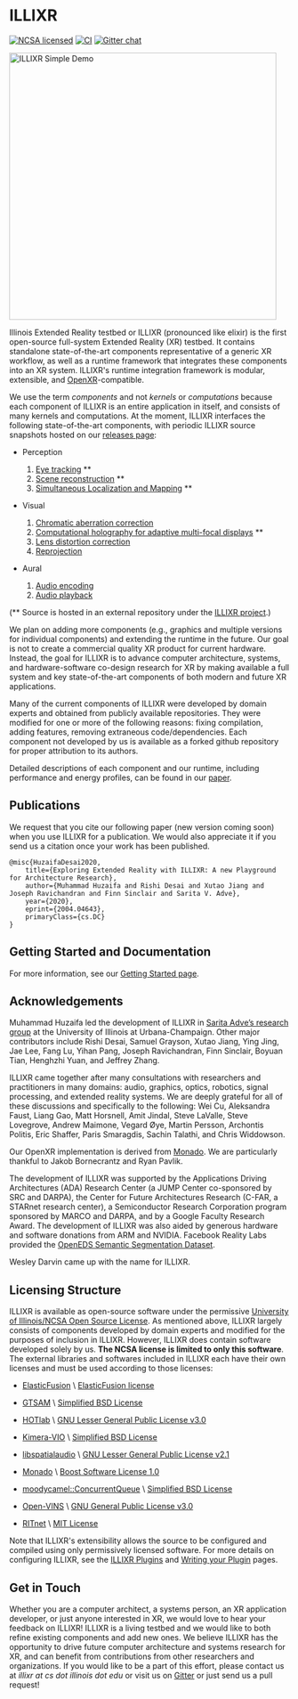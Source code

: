 # ILLIXR

[![NCSA licensed](https://img.shields.io/badge/license-NCSA-blue.svg)](LICENSE)
[![CI](https://github.com/ILLIXR/ILLIXR/workflows/illixr-tests-master/badge.svg)](https://github.com/ILLIXR/ILLIXR/actions)
[![Gitter chat](https://badges.gitter.im/gitterHQ/gitter.png)](https://gitter.im/ILLIXR/community)

<a href="https://www.youtube.com/watch?v=5GXsUP9_34U">
    <img
        alt="ILLIXR Simple Demo"
        src="https://img.youtube.com/vi/5GXsUP9_34U/0.jpg"
        style="width: 480px"
    >
</a>

Illinois Extended Reality testbed or ILLIXR (pronounced like elixir) is
    the first open-source full-system Extended Reality (XR) testbed.
It contains standalone state-of-the-art components representative of a generic XR workflow,
    as well as a runtime framework that integrates these components into an XR system.
ILLIXR's runtime integration framework is modular, extensible, and [OpenXR][26]-compatible.

We use the term _components_ and not _kernels_ or _computations_ because
    each component of ILLIXR is an entire application in itself,
    and consists of many kernels and computations.
At the moment, ILLIXR interfaces the following state-of-the-art components,
    with periodic ILLIXR source snapshots hosted on our [releases page][25]:

-   Perception
    1.  [Eye tracking][3] **
    1.  [Scene reconstruction][2] **
    1.  [Simultaneous Localization and Mapping][1] **

-   Visual
    1.  [Chromatic aberration correction][5]
    1.  [Computational holography for adaptive multi-focal displays][6] **
    1.  [Lens distortion correction][5]
    1.  [Reprojection][5]

-   Aural
    1.  [Audio encoding][4]
    1.  [Audio playback][4]

(** Source is hosted in an external repository under the [ILLIXR project][7].)

We plan on adding more components (e.g., graphics and multiple versions for individual components)
    and extending the runtime in the future.
Our goal is not to create a commercial quality XR product for current hardware.
Instead, the goal for ILLIXR is to advance computer architecture, systems, and
    hardware-software co-design research for XR by making available a full system and
    key state-of-the-art components of both modern and future XR applications.

Many of the current components of ILLIXR were developed by domain experts and
    obtained from publicly available repositories.
They were modified for one or more of the following reasons:
    fixing compilation,
    adding features,
    removing extraneous code/dependencies.
Each component not developed by us is available as a forked github repository for
    proper attribution to its authors.

Detailed descriptions of each component and our runtime,
    including performance and energy profiles, can be found in
    our [paper][8].


## Publications

We request that you cite our following paper (new version coming soon) when you
    use ILLIXR for a publication.
We would also appreciate it if you send us a citation once your work has been published.

```
@misc{HuzaifaDesai2020,
    title={Exploring Extended Reality with ILLIXR: A new Playground for Architecture Research},
    author={Muhammad Huzaifa and Rishi Desai and Xutao Jiang and Joseph Ravichandran and Finn Sinclair and Sarita V. Adve},
    year={2020},
    eprint={2004.04643},
    primaryClass={cs.DC}
}
```


## Getting Started and Documentation

For more information, see our [Getting Started page][50].


## Acknowledgements

Muhammad Huzaifa led the development of ILLIXR in [Sarita Adve’s research group][9]
    at the University of Illinois at Urbana-Champaign.
Other major contributors include
    Rishi Desai,
    Samuel Grayson,
    Xutao Jiang,
    Ying Jing,
    Jae Lee,
    Fang Lu,
    Yihan Pang,
    Joseph Ravichandran,
    Finn Sinclair,
    Boyuan Tian,
    Henghzhi Yuan,
    and
    Jeffrey Zhang.

ILLIXR came together after many consultations with researchers and practitioners in many domains:
    audio,
    graphics,
    optics,
    robotics,
    signal processing,
    and
    extended reality systems.
We are deeply grateful for all of these discussions and specifically to the following:
    Wei Cu,
    Aleksandra Faust,
    Liang Gao,
    Matt Horsnell,
    Amit Jindal,
    Steve LaValle,
    Steve Lovegrove,
    Andrew Maimone,
    Vegard &#216;ye,
    Martin Persson,
    Archontis Politis,
    Eric Shaffer,
    Paris Smaragdis,
    Sachin Talathi,
    and
    Chris Widdowson.

Our OpenXR implementation is derived from [Monado][10].
We are particularly thankful to Jakob Bornecrantz and Ryan Pavlik.

The development of ILLIXR was supported by
    the Applications Driving Architectures (ADA) Research Center
        (a JUMP Center co-sponsored by SRC and DARPA),
    the Center for Future Architectures Research (C-FAR, a STARnet research center),
    a Semiconductor Research Corporation program sponsored by MARCO and DARPA,
    and
    by a Google Faculty Research Award.
The development of ILLIXR was also aided by generous hardware and software donations
    from ARM and NVIDIA.
Facebook Reality Labs provided the [OpenEDS Semantic Segmentation Dataset][11].

Wesley Darvin came up with the name for ILLIXR.


## Licensing Structure

ILLIXR is available as open-source software under the permissive
    [University of Illinois/NCSA Open Source License][51].
As mentioned above, ILLIXR largely consists of components developed by domain experts and
    modified for the purposes of inclusion in ILLIXR.
However, ILLIXR does contain software developed solely by us.
**The NCSA license is limited to only this software**.
The external libraries and softwares included in ILLIXR each have their own licenses and
    must be used according to those licenses:

-   [ElasticFusion][14] \ [ElasticFusion license][15]

-   [GTSAM][27] \ [Simplified BSD License][28]

-   [HOTlab][20] \ [GNU Lesser General Public License v3.0][21]

-   [Kimera-VIO][29] \ [Simplified BSD License][30]

-   [libspatialaudio][18] \ [GNU Lesser General Public License v2.1][19]

-   [Monado][22] \ [Boost Software License 1.0][23]

-   [moodycamel::ConcurrentQueue][31] \ [Simplified BSD License][32]

-   [Open-VINS][12] \ [GNU General Public License v3.0][13]

-   [RITnet][16] \ [MIT License][17]

Note that ILLIXR's extensibility allows the source to be configured and compiled using only
    permissively licensed software.
For more details on configuring ILLIXR, see the [ILLIXR Plugins][52] and
    [Writing your Plugin][53] pages.


## Get in Touch

Whether you are a computer architect, a systems person, an XR application developer,
    or just anyone interested in XR, we would love to hear your feedback on ILLIXR!
ILLIXR is a living testbed and we would like to both refine existing components and add new ones. 
We believe ILLIXR has the opportunity to drive future computer architecture and
    systems research for XR,
    and can benefit from contributions from other researchers and organizations.
If you would like to be a part of this effort, please contact us at
    _illixr at cs dot illinois dot edu_ or visit us on [Gitter][24] or just send us a pull request!


[//]: # (- References -)

[1]:    https://github.com/ILLIXR/open_vins
[2]:    https://github.com/ILLIXR/ElasticFusion
[3]:    https://github.com/ILLIXR/RITnet
[4]:    https://github.com/ILLIXR/audio_pipeline
[5]:    https://github.com/ILLIXR/visual_postprocessing
[6]:    https://github.com/ILLIXR/HOTlab
[7]:    https://github.com/ILLIXR
[8]:    https://arxiv.org/pdf/2004.04643.pdf
[9]:    http://rsim.cs.illinois.edu
[10]:   https://monado.dev
[11]:   https://research.fb.com/programs/openeds-challenge
[12]:   https://github.com/rpng/open_vins
[13]:   https://www.gnu.org/licenses/gpl-3.0.html
[14]:   https://github.com/mp3guy/ElasticFusion
[15]:   https://github.com/mp3guy/ElasticFusion/blob/master/LICENSE.txt
[16]:   https://github.com/AayushKrChaudhary/RITnet
[17]:   https://github.com/AayushKrChaudhary/RITnet/blob/master/License.md
[18]:   https://github.com/videolabs/libspatialaudio
[19]:   https://www.gnu.org/licenses/old-licenses/lgpl-2.1.html
[20]:   https://github.com/MartinPersson/HOTlab
[21]:   https://www.gnu.org/licenses/lgpl-3.0.html
[22]:   https://gitlab.freedesktop.org/monado/monado
[23]:   https://choosealicense.com/licenses/bsl-1.0
[24]:   https://gitter.im/ILLIXR/community
[25]:   https://github.com/ILLIXR/ILLIXR/releases
[26]:   https://www.khronos.org/openxr
[27]:   https://github.com/ILLIXR/gtsam
[28]:   https://github.com/borglab/gtsam/blob/develop/LICENSE.BSD
[29]:   https://github.com/ILLIXR/Kimera-VIO
[30]:   https://github.com/MIT-SPARK/Kimera-VIO/blob/master/LICENSE.BSD
[31]:   https://github.com/cameron314/concurrentqueue
[32]:   https://github.com/cameron314/concurrentqueue/blob/master/LICENSE.md

[//]: # (- Internal -)

[50]:   getting_started.md
[51]:   LICENSE.md
[52]:   illixr_plugins.md
[53]:   writing_your_plugin.md
